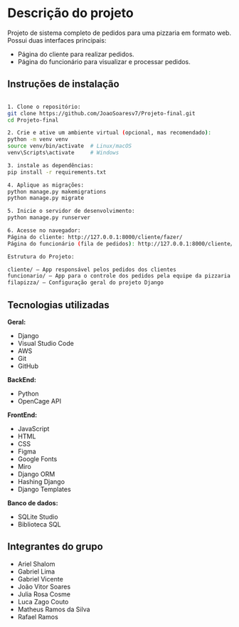 # Descrição do projeto

Projeto de sistema completo de pedidos para uma pizzaria em formato web.  
Possui duas interfaces principais:  
- Página do cliente para realizar pedidos.
- Página do funcionário para visualizar e processar pedidos.

## Instruções de instalação
```bash

1. Clone o repositório:
git clone https://github.com/JoaoSoaresv7/Projeto-final.git
cd Projeto-final

2. Crie e ative um ambiente virtual (opcional, mas recomendado):
python -m venv venv
source venv/bin/activate  # Linux/macOS
venv\Scripts\activate     # Windows

3. instale as dependências:
pip install -r requirements.txt

4. Aplique as migrações:
python manage.py makemigrations
python manage.py migrate

5. Inicie o servidor de desenvolvimento:
python manage.py runserver

6. Acesse no navegador:
Página do cliente: http://127.0.0.1:8000/cliente/fazer/
Página do funcionário (fila de pedidos): http://127.0.0.1:8000/cliente/fila/

Estrutura do Projeto:

cliente/ — App responsável pelos pedidos dos clientes
funcionario/ — App para o controle dos pedidos pela equipe da pizzaria
filapizza/ — Configuração geral do projeto Django
```

## Tecnologias utilizadas
**Geral:**
- Django
- Visual Studio Code
- AWS
- Git
- GitHub

**BackEnd:**
- Python
- OpenCage API

**FrontEnd:**
- JavaScript
- HTML
- CSS
- Figma
- Google Fonts
- Miro
- Django ORM
- Hashing Django
- Django Templates

**Banco de dados:**
- SQLite Studio
- Biblioteca SQL

## Integrantes do grupo
- Ariel Shalom
- Gabriel Lima
- Gabriel Vicente
- João Vitor Soares
- Julia Rosa Cosme
- Luca Zago Couto
- Matheus Ramos da Silva
- Rafael Ramos
